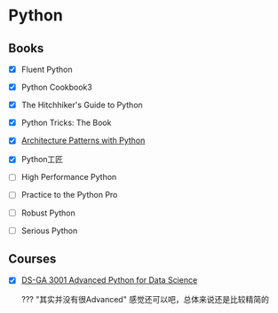 # Python

## Books

- [x] Fluent Python
- [x] Python Cookbook3
- [x] The Hitchhiker's Guide to Python
- [x] Python Tricks: The Book
- [x] [Architecture Patterns with Python](https://www.cosmicpython.com/book/preface.html)
- [x] Python工匠

- [ ] High Performance Python
- [ ] Practice to the Python Pro
- [ ] Robust Python
- [ ] Serious Python


## Courses

- [x] [DS-GA 3001 Advanced Python for Data Science](https://nyu-cds.github.io/courses/advanced/)

    ??? "其实并没有很Advanced"
        感觉还可以吧，总体来说还是比较精简的


